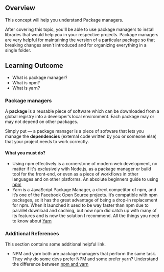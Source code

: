 ## Overview

This concept will help you understand Package managers.

After covering this topic, you'll be able to use package managers to install libraries that would help you in your respective projects. Package managers are very helpful for maintaining the version of a particular package so that breaking changes aren't introduced and for organizing everything in a single folder.

## Learning Outcome

- What is package manager?
- What is npm?
- What is yarn?

### Package managers

A **package** is a reusable piece of software which can be downloaded from a global registry into a developer’s local environment. Each package may or may not depend on other packages.

Simply put — a package manager is a piece of software that lets you manage the **dependencies** (external code written by you or someone else) that your project needs to work correctly.

#### What you must do?

- Using npm effectively is a cornerstone of modern web development, no matter if it's exclusively with Node.js, as a package manager or build tool for the front-end, or even as a piece of workflows in other languages and on other platforms. An absolute beginners guide to using [npm](https://nodesource.com/blog/an-absolute-beginners-guide-to-using-npm/)
- Yarn is a JavaScript Package Manager, a direct competitor of npm, and it’s one of the Facebook Open Source projects. It’s compatible with npm packages, so it has the great advantage of being a drop-in replacement for npm. When it launched it used to be way faster than npm due to parallel download and caching, but now npm did catch up with many of its features and is now the solution I recommend. All the things you need to know about [Yarn](https://flaviocopes.com/yarn/)

### Additional References

This section contains some additional helpful link.

- NPM and yarn both are package managers that perform the same task. They why do some devs prefer NPM and some prefer yarn? Understand the difference between [npm and yarn](https://www.youtube.com/watch?v=DRIWL2QOtmg)

